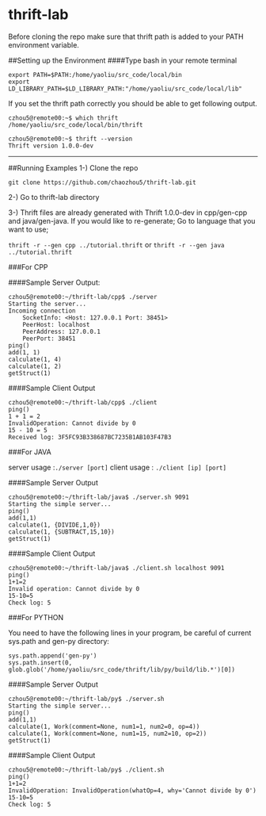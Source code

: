 # thrift-lab
Before cloning the repo make sure that thrift path is added to your PATH environment variable.

##Setting up the Environment
####Type bash in your remote terminal
````
export PATH=$PATH:/home/yaoliu/src_code/local/bin
export LD_LIBRARY_PATH=$LD_LIBRARY_PATH:"/home/yaoliu/src_code/local/lib"
````

If you set the thrift path correctly you should be able to get following output.

```
czhou5@remote00:~$ which thrift
/home/yaoliu/src_code/local/bin/thrift
```

```
czhou5@remote00:~$ thrift --version
Thrift version 1.0.0-dev
```

___

##Running Examples
1-) Clone the repo

`git clone https://github.com/chaozhou5/thrift-lab.git`

2-) Go to thrift-lab directory

3-) Thrift files are already generated with Thrift 1.0.0-dev in cpp/gen-cpp and java/gen-java. 
If you would like to re-generate;
Go to language that you want to use;

`thrift -r --gen cpp ../tutorial.thrift` or `thrift -r --gen java ../tutorial.thrift`


###For CPP

####Sample Server Output:
```
czhou5@remote00:~/thrift-lab/cpp$ ./server
Starting the server...
Incoming connection
	SocketInfo: <Host: 127.0.0.1 Port: 38451>
	PeerHost: localhost
	PeerAddress: 127.0.0.1
	PeerPort: 38451
ping()
add(1, 1)
calculate(1, 4)
calculate(1, 2)
getStruct(1)
```

####Sample Client Output
````
czhou5@remote00:~/thrift-lab/cpp$ ./client
ping()
1 + 1 = 2
InvalidOperation: Cannot divide by 0
15 - 10 = 5
Received log: 3F5FC93B338687BC7235B1AB103F47B3
````

###For JAVA

server usage :`./server [port]`
client usage : `./client [ip] [port]`

####Sample Server Output
```
czhou5@remote00:~/thrift-lab/java$ ./server.sh 9091
Starting the simple server...
ping()
add(1,1)
calculate(1, {DIVIDE,1,0})
calculate(1, {SUBTRACT,15,10})
getStruct(1)
```

####Sample Client Output
```
czhou5@remote00:~/thrift-lab/java$ ./client.sh localhost 9091
ping()
1+1=2
Invalid operation: Cannot divide by 0
15-10=5
Check log: 5
```

###For PYTHON

You need to have the following lines in your program, be careful of current sys.path and gen-py directory:

```` 
sys.path.append('gen-py')
sys.path.insert(0, glob.glob('/home/yaoliu/src_code/thrift/lib/py/build/lib.*')[0])
````

####Sample Server Output
```
czhou5@remote00:~/thrift-lab/py$ ./server.sh
Starting the simple server...
ping()
add(1,1)
calculate(1, Work(comment=None, num1=1, num2=0, op=4))
calculate(1, Work(comment=None, num1=15, num2=10, op=2))
getStruct(1)
```

####Sample Client Output
```
czhou5@remote00:~/thrift-lab/py$ ./client.sh
ping()
1+1=2
InvalidOperation: InvalidOperation(whatOp=4, why='Cannot divide by 0')
15-10=5
Check log: 5
```
